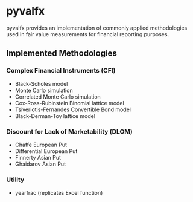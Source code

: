 # pyvalfx

pyvalfx provides an implementation of commonly applied methodologies used in fair value measurements for financial reporting purposes.

## Implemented Methodologies


### Complex Financial Instruments (CFI)
* Black-Scholes model
* Monte Carlo simulation
* Correlated Monte Carlo simulation
* Cox-Ross-Rubinstein Binomial lattice model
* Tsiveriotis-Fernandes Convertible Bond model
* Black-Derman-Toy lattice model 

### Discount for Lack of Marketability (DLOM)
* Chaffe European Put
* Differential European Put
* Finnerty Asian Put
* Ghaidarov Asian Put

### Utility 
* yearfrac (replicates Excel function)